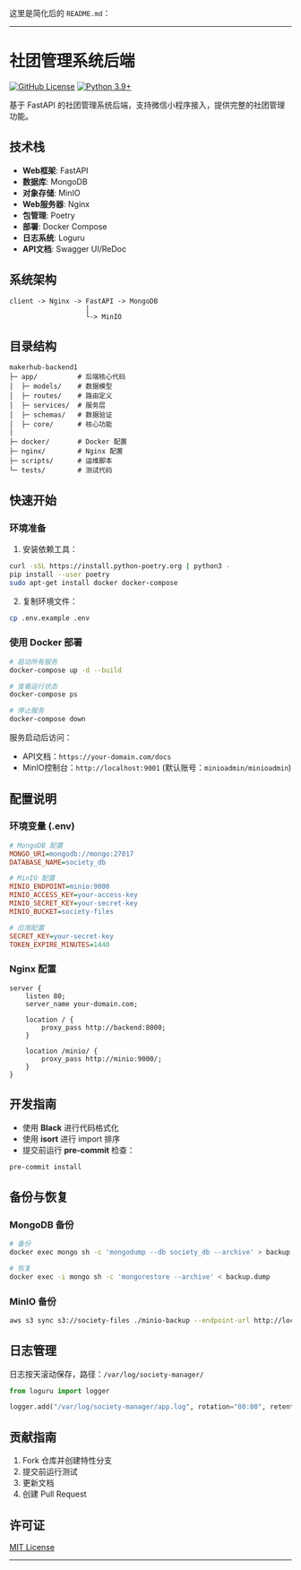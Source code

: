这里是简化后的 `README.md`：

---

# 社团管理系统后端

[![GitHub License](https://img.shields.io/github/license/yourname/society-management)](LICENSE)
[![Python 3.9+](https://img.shields.io/badge/python-3.9+-blue.svg)](https://www.python.org/)

基于 FastAPI 的社团管理系统后端，支持微信小程序接入，提供完整的社团管理功能。

## 技术栈

- **Web框架**: FastAPI
- **数据库**: MongoDB
- **对象存储**: MinIO
- **Web服务器**: Nginx
- **包管理**: Poetry
- **部署**: Docker Compose
- **日志系统**: Loguru
- **API文档**: Swagger UI/ReDoc

## 系统架构

```
client -> Nginx -> FastAPI -> MongoDB
                   │
                   └-> MinIO
```

## 目录结构

```
makerhub-backend1
├─ app/          # 后端核心代码
│  ├─ models/    # 数据模型
│  ├─ routes/    # 路由定义
│  ├─ services/  # 服务层
│  ├─ schemas/   # 数据验证
│  ├─ core/      # 核心功能
|
├─ docker/       # Docker 配置
├─ nginx/        # Nginx 配置
├─ scripts/      # 运维脚本
└─ tests/        # 测试代码
```

## 快速开始

### 环境准备

1. 安装依赖工具：

```bash
curl -sSL https://install.python-poetry.org | python3 -
pip install --user poetry
sudo apt-get install docker docker-compose
```

2. 复制环境文件：

```bash
cp .env.example .env
```

### 使用 Docker 部署

```bash
# 启动所有服务
docker-compose up -d --build

# 查看运行状态
docker-compose ps

# 停止服务
docker-compose down
```

服务启动后访问：

- API文档：`https://your-domain.com/docs`
- MinIO控制台：`http://localhost:9001` (默认账号：`minioadmin/minioadmin`)

## 配置说明

### 环境变量 (.env)

```ini
# MongoDB 配置
MONGO_URI=mongodb://mongo:27017
DATABASE_NAME=society_db

# MinIO 配置
MINIO_ENDPOINT=minio:9000
MINIO_ACCESS_KEY=your-access-key
MINIO_SECRET_KEY=your-secret-key
MINIO_BUCKET=society-files

# 应用配置
SECRET_KEY=your-secret-key
TOKEN_EXPIRE_MINUTES=1440
```

### Nginx 配置

```nginx
server {
    listen 80;
    server_name your-domain.com;

    location / {
        proxy_pass http://backend:8000;
    }

    location /minio/ {
        proxy_pass http://minio:9000/;
    }
}
```

## 开发指南

- 使用 **Black** 进行代码格式化
- 使用 **isort** 进行 import 排序
- 提交前运行 **pre-commit** 检查：

```bash
pre-commit install
```

## 备份与恢复

### MongoDB 备份

```bash
# 备份
docker exec mongo sh -c 'mongodump --db society_db --archive' > backup.dump

# 恢复
docker exec -i mongo sh -c 'mongorestore --archive' < backup.dump
```

### MinIO 备份

```bash
aws s3 sync s3://society-files ./minio-backup --endpoint-url http://localhost:9000
```

## 日志管理

日志按天滚动保存，路径：`/var/log/society-manager/`

```python
from loguru import logger

logger.add("/var/log/society-manager/app.log", rotation="00:00", retention="30 days", compression="zip")
```

## 贡献指南

1. Fork 仓库并创建特性分支
2. 提交前运行测试
3. 更新文档
4. 创建 Pull Request

## 许可证

[MIT License](LICENSE)

---

